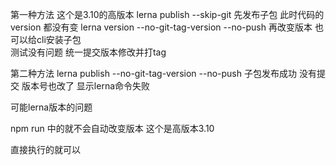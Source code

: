 第一种方法
这个是3.10的高版本
lerna publish --skip-git  先发布子包  此时代码的version 都没有变
lerna version --no-git-tag-version --no-push  再改变版本
也可以给cli安装子包  
测试没有问题 
统一提交版本修改并打tag

第二种方法
lerna publish --no-git-tag-version --no-push  子包发布成功   没有提交 版本号也改了  显示lerna命令失败



可能lerna版本的问题

npm run 中的就不会自动改变版本 这个是高版本3.10


直接执行的就可以

